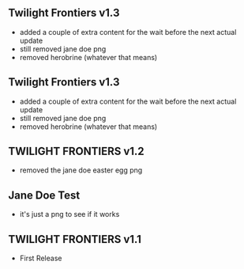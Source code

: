 ## Twilight Frontiers v1.3
- added a couple of extra content for the wait before the next actual update
- still removed jane doe png
- removed herobrine (whatever that means)

## Twilight Frontiers v1.3
- added a couple of extra content for the wait before the next actual update
- still removed jane doe png
- removed herobrine (whatever that means)

## TWILIGHT FRONTIERS v1.2
- removed the jane doe easter egg png

## Jane Doe Test
- it's just a png to see if it works

## TWILIGHT FRONTIERS v1.1
- First Release
